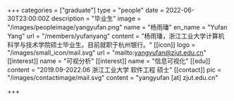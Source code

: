 +++
categories = ["graduate"]
type = "people"
date = 2022-06-30T23:00:00Z
description = "毕业生"
image = "/images/peopleimage/yangyufan.png"
name = "杨雨璠"
en_name = "Yufan Yang"
url = "/members/yufanyang"
content = "杨雨璠，浙江工业大学计算机科学与技术学院硕士毕业生。目前就职于杭州银行。"
[[icon]]
logo = "/images/small_icon/mail.svg"
url = "mailto:yangyufan@zjut.edu.cn"
[[interest]]
name = "可视分析"
[[interest]]
name = "信息可视化"
[[edu]]
content = "2019.09-2022.06 浙江工业大学 软件工程 硕士"
[[contact]]
pic = "/images/contactimage/mail.svg"
content = "yangyufan [at] zjut.edu.cn"

+++